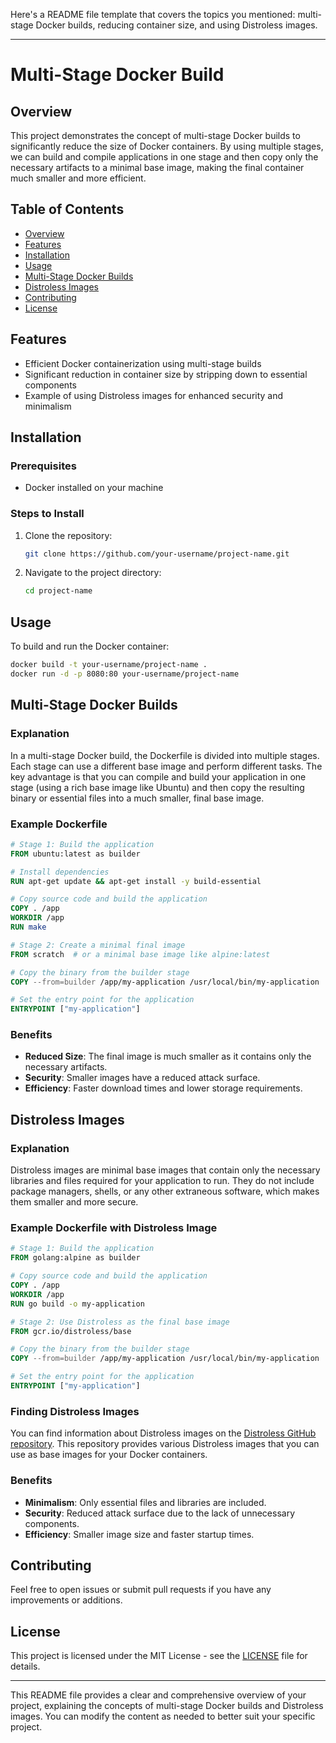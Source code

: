 Here's a README file template that covers the topics you mentioned: multi-stage Docker builds, reducing container size, and using Distroless images.

---

# Multi-Stage Docker Build

## Overview
This project demonstrates the concept of multi-stage Docker builds to significantly reduce the size of Docker containers. By using multiple stages, we can build and compile applications in one stage and then copy only the necessary artifacts to a minimal base image, making the final container much smaller and more efficient.

## Table of Contents
- [Overview](#overview)
- [Features](#features)
- [Installation](#installation)
- [Usage](#usage)
- [Multi-Stage Docker Builds](#multi-stage-docker-builds)
- [Distroless Images](#distroless-images)
- [Contributing](#contributing)
- [License](#license)

## Features
- Efficient Docker containerization using multi-stage builds
- Significant reduction in container size by stripping down to essential components
- Example of using Distroless images for enhanced security and minimalism

## Installation

### Prerequisites
- Docker installed on your machine

### Steps to Install
1. Clone the repository:
   ```bash
   git clone https://github.com/your-username/project-name.git
   ```
2. Navigate to the project directory:
   ```bash
   cd project-name
   ```

## Usage
To build and run the Docker container:
```bash
docker build -t your-username/project-name .
docker run -d -p 8080:80 your-username/project-name
```

## Multi-Stage Docker Builds

### Explanation
In a multi-stage Docker build, the Dockerfile is divided into multiple stages. Each stage can use a different base image and perform different tasks. The key advantage is that you can compile and build your application in one stage (using a rich base image like Ubuntu) and then copy the resulting binary or essential files into a much smaller, final base image.

### Example Dockerfile
```Dockerfile
# Stage 1: Build the application
FROM ubuntu:latest as builder

# Install dependencies
RUN apt-get update && apt-get install -y build-essential

# Copy source code and build the application
COPY . /app
WORKDIR /app
RUN make

# Stage 2: Create a minimal final image
FROM scratch  # or a minimal base image like alpine:latest

# Copy the binary from the builder stage
COPY --from=builder /app/my-application /usr/local/bin/my-application

# Set the entry point for the application
ENTRYPOINT ["my-application"]
```
### Benefits
- **Reduced Size**: The final image is much smaller as it contains only the necessary artifacts.
- **Security**: Smaller images have a reduced attack surface.
- **Efficiency**: Faster download times and lower storage requirements.

## Distroless Images

### Explanation
Distroless images are minimal base images that contain only the necessary libraries and files required for your application to run. They do not include package managers, shells, or any other extraneous software, which makes them smaller and more secure.

### Example Dockerfile with Distroless Image
```Dockerfile
# Stage 1: Build the application
FROM golang:alpine as builder

# Copy source code and build the application
COPY . /app
WORKDIR /app
RUN go build -o my-application

# Stage 2: Use Distroless as the final base image
FROM gcr.io/distroless/base

# Copy the binary from the builder stage
COPY --from=builder /app/my-application /usr/local/bin/my-application

# Set the entry point for the application
ENTRYPOINT ["my-application"]
```
### Finding Distroless Images
You can find information about Distroless images on the [Distroless GitHub repository](https://github.com/GoogleContainerTools/distroless). This repository provides various Distroless images that you can use as base images for your Docker containers.

### Benefits
- **Minimalism**: Only essential files and libraries are included.
- **Security**: Reduced attack surface due to the lack of unnecessary components.
- **Efficiency**: Smaller image size and faster startup times.

## Contributing
Feel free to open issues or submit pull requests if you have any improvements or additions.

## License
This project is licensed under the MIT License - see the [LICENSE](LICENSE) file for details.

---

This README file provides a clear and comprehensive overview of your project, explaining the concepts of multi-stage Docker builds and Distroless images. You can modify the content as needed to better suit your specific project.